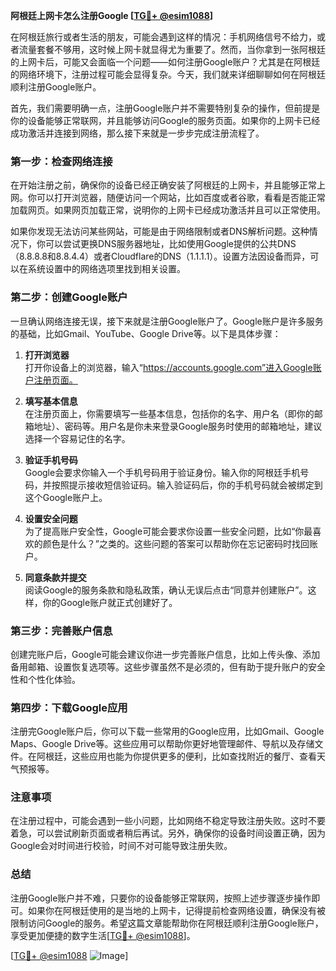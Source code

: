 **阿根廷上网卡怎么注册Google [[TG💪+ @esim1088](https://t.me/s/esim1088)]**

在阿根廷旅行或者生活的朋友，可能会遇到这样的情况：手机网络信号不给力，或者流量套餐不够用，这时候上网卡就显得尤为重要了。然而，当你拿到一张阿根廷的上网卡后，可能又会面临一个问题——如何注册Google账户？尤其是在阿根廷的网络环境下，注册过程可能会显得复杂。今天，我们就来详细聊聊如何在阿根廷顺利注册Google账户。

首先，我们需要明确一点，注册Google账户并不需要特别复杂的操作，但前提是你的设备能够正常联网，并且能够访问Google的服务页面。如果你的上网卡已经成功激活并连接到网络，那么接下来就是一步步完成注册流程了。

### **第一步：检查网络连接**

在开始注册之前，确保你的设备已经正确安装了阿根廷的上网卡，并且能够正常上网。你可以打开浏览器，随便访问一个网站，比如百度或者谷歌，看看是否能正常加载网页。如果网页加载正常，说明你的上网卡已经成功激活并且可以正常使用。

如果你发现无法访问某些网站，可能是由于网络限制或者DNS解析问题。这种情况下，你可以尝试更换DNS服务器地址，比如使用Google提供的公共DNS（8.8.8.8和8.8.4.4）或者Cloudflare的DNS（1.1.1.1）。设置方法因设备而异，可以在系统设置中的网络选项里找到相关设置。

### **第二步：创建Google账户**

一旦确认网络连接无误，接下来就是注册Google账户了。Google账户是许多服务的基础，比如Gmail、YouTube、Google Drive等。以下是具体步骤：

1. **打开浏览器**  
   打开你设备上的浏览器，输入“https://accounts.google.com”进入Google账户注册页面。

2. **填写基本信息**  
   在注册页面上，你需要填写一些基本信息，包括你的名字、用户名（即你的邮箱地址）、密码等。用户名是你未来登录Google服务时使用的邮箱地址，建议选择一个容易记住的名字。

3. **验证手机号码**  
   Google会要求你输入一个手机号码用于验证身份。输入你的阿根廷手机号码，并按照提示接收短信验证码。输入验证码后，你的手机号码就会被绑定到这个Google账户上。

4. **设置安全问题**  
   为了提高账户安全性，Google可能会要求你设置一些安全问题，比如“你最喜欢的颜色是什么？”之类的。这些问题的答案可以帮助你在忘记密码时找回账户。

5. **同意条款并提交**  
   阅读Google的服务条款和隐私政策，确认无误后点击“同意并创建账户”。这样，你的Google账户就正式创建好了。

### **第三步：完善账户信息**

创建完账户后，Google可能会建议你进一步完善账户信息，比如上传头像、添加备用邮箱、设置恢复选项等。这些步骤虽然不是必须的，但有助于提升账户的安全性和个性化体验。

### **第四步：下载Google应用**

注册完Google账户后，你可以下载一些常用的Google应用，比如Gmail、Google Maps、Google Drive等。这些应用可以帮助你更好地管理邮件、导航以及存储文件。在阿根廷，这些应用也能为你提供更多的便利，比如查找附近的餐厅、查看天气预报等。

### **注意事项**

在注册过程中，可能会遇到一些小问题，比如网络不稳定导致注册失败。这时不要着急，可以尝试刷新页面或者稍后再试。另外，确保你的设备时间设置正确，因为Google会对时间进行校验，时间不对可能导致注册失败。

### **总结**

注册Google账户并不难，只要你的设备能够正常联网，按照上述步骤逐步操作即可。如果你在阿根廷使用的是当地的上网卡，记得提前检查网络设置，确保没有被限制访问Google的服务。希望这篇文章能帮助你在阿根廷顺利注册Google账户，享受更加便捷的数字生活[[TG💪+ @esim1088](https://t.me/s/esim1088)]。

[[TG💪+ @esim1088](https://t.me/s/esim1088) ![Image](https://i.postimg.cc/4NQfJmqS/Snipaste-2025-05-13-00-14-12.png)]